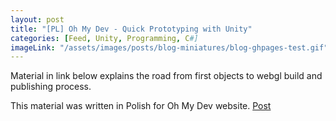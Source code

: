 ```yaml
---
layout: post
title: "[PL] Oh My Dev - Quick Prototyping with Unity"
categories: [Feed, Unity, Programming, C#]
imageLink: "/assets/images/posts/blog-miniatures/blog-ghpages-test.gif"
---
```

Material in link below explains the road from first objects to webgl build and publishing process.

This material was written in Polish for Oh My Dev website. 
[Post](https://ohmydev.pl/post/szybkie-prototypowanie-w-unity-od-silnika-do-prezentacji-w-internecie-1ilh)